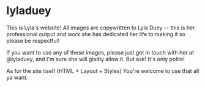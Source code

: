 lyladuey
========

This is Lyla's website!  All images are copywritten to Lyla Duey -- this is her professional output and work she has dedicated her life to making it so please be respectful!

If you want to use any of these images, please just get in touch with her at @lyladuey, and I'm sure she will gladly allow it.  But ask!  It's only polite!

As for the site itself (HTML + Layout + Styles)  You're welcome to use that all ya want.
